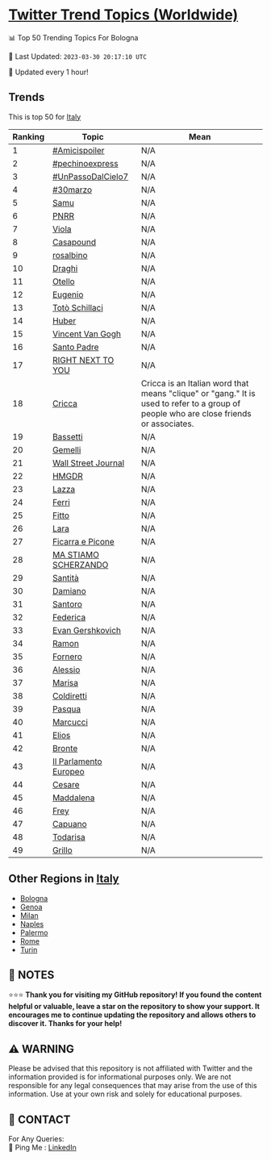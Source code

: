 [Twitter Trend Topics (Worldwide)](https://github.com/ErcinDedeoglu/Twitter-Trend-Topics)
==========


📊 Top 50 Trending Topics For Bologna

📆 Last Updated: `2023-03-30 20:17:10 UTC`

🔧 Updated every 1 hour!


## Trends

This is top 50 for [Italy](</Italy>)

| Ranking | Topic | Mean |
| ------- | ------------ | ------------ |
| 1 | [#Amicispoiler](http://twitter.com/search?q=%23Amicispoiler) | N/A |
| 2 | [#pechinoexpress](http://twitter.com/search?q=%23pechinoexpress) | N/A |
| 3 | [#UnPassoDalCielo7](http://twitter.com/search?q=%23UnPassoDalCielo7) | N/A |
| 4 | [#30marzo](http://twitter.com/search?q=%2330marzo) | N/A |
| 5 | [Samu](http://twitter.com/search?q=Samu) | N/A |
| 6 | [PNRR](http://twitter.com/search?q=PNRR) | N/A |
| 7 | [Viola](http://twitter.com/search?q=Viola) | N/A |
| 8 | [Casapound](http://twitter.com/search?q=Casapound) | N/A |
| 9 | [rosalbino](http://twitter.com/search?q=rosalbino) | N/A |
| 10 | [Draghi](http://twitter.com/search?q=Draghi) | N/A |
| 11 | [Otello](http://twitter.com/search?q=Otello) | N/A |
| 12 | [Eugenio](http://twitter.com/search?q=Eugenio) | N/A |
| 13 | [Totò Schillaci](http://twitter.com/search?q=Tot%c3%b2+Schillaci) | N/A |
| 14 | [Huber](http://twitter.com/search?q=Huber) | N/A |
| 15 | [Vincent Van Gogh](http://twitter.com/search?q=Vincent+Van+Gogh) | N/A |
| 16 | [Santo Padre](http://twitter.com/search?q=Santo+Padre) | N/A |
| 17 | [RIGHT NEXT TO YOU](http://twitter.com/search?q=RIGHT+NEXT+TO+YOU) | N/A |
| 18 | [Cricca](http://twitter.com/search?q=Cricca) | Cricca is an Italian word that means "clique" or "gang." It is used to refer to a group of people who are close friends or associates. |
| 19 | [Bassetti](http://twitter.com/search?q=Bassetti) | N/A |
| 20 | [Gemelli](http://twitter.com/search?q=Gemelli) | N/A |
| 21 | [Wall Street Journal](http://twitter.com/search?q=Wall+Street+Journal) | N/A |
| 22 | [HMGDR](http://twitter.com/search?q=HMGDR) | N/A |
| 23 | [Lazza](http://twitter.com/search?q=Lazza) | N/A |
| 24 | [Ferri](http://twitter.com/search?q=Ferri) | N/A |
| 25 | [Fitto](http://twitter.com/search?q=Fitto) | N/A |
| 26 | [Lara](http://twitter.com/search?q=Lara) | N/A |
| 27 | [Ficarra e Picone](http://twitter.com/search?q=Ficarra+e+Picone) | N/A |
| 28 | [MA STIAMO SCHERZANDO](http://twitter.com/search?q=MA+STIAMO+SCHERZANDO) | N/A |
| 29 | [Santità](http://twitter.com/search?q=Santit%c3%a0) | N/A |
| 30 | [Damiano](http://twitter.com/search?q=Damiano) | N/A |
| 31 | [Santoro](http://twitter.com/search?q=Santoro) | N/A |
| 32 | [Federica](http://twitter.com/search?q=Federica) | N/A |
| 33 | [Evan Gershkovich](http://twitter.com/search?q=Evan+Gershkovich) | N/A |
| 34 | [Ramon](http://twitter.com/search?q=Ramon) | N/A |
| 35 | [Fornero](http://twitter.com/search?q=Fornero) | N/A |
| 36 | [Alessio](http://twitter.com/search?q=Alessio) | N/A |
| 37 | [Marisa](http://twitter.com/search?q=Marisa) | N/A |
| 38 | [Coldiretti](http://twitter.com/search?q=Coldiretti) | N/A |
| 39 | [Pasqua](http://twitter.com/search?q=Pasqua) | N/A |
| 40 | [Marcucci](http://twitter.com/search?q=Marcucci) | N/A |
| 41 | [Elios](http://twitter.com/search?q=Elios) | N/A |
| 42 | [Bronte](http://twitter.com/search?q=Bronte) | N/A |
| 43 | [Il Parlamento Europeo](http://twitter.com/search?q=Il+Parlamento+Europeo) | N/A |
| 44 | [Cesare](http://twitter.com/search?q=Cesare) | N/A |
| 45 | [Maddalena](http://twitter.com/search?q=Maddalena) | N/A |
| 46 | [Frey](http://twitter.com/search?q=Frey) | N/A |
| 47 | [Capuano](http://twitter.com/search?q=Capuano) | N/A |
| 48 | [Todarisa](http://twitter.com/search?q=Todarisa) | N/A |
| 49 | [Grillo](http://twitter.com/search?q=Grillo) | N/A |



## Other Regions in [Italy](</Italy>)

* [Bologna](</Italy/Bologna.md>)
* [Genoa](</Italy/Genoa.md>)
* [Milan](</Italy/Milan.md>)
* [Naples](</Italy/Naples.md>)
* [Palermo](</Italy/Palermo.md>)
* [Rome](</Italy/Rome.md>)
* [Turin](</Italy/Turin.md>)



## 📝 NOTES

⭐⭐⭐ **Thank you for visiting my GitHub repository! If you found the content helpful or valuable, leave a star on the repository to show your support. It encourages me to continue updating the repository and allows others to discover it. Thanks for your help!**


## ⚠️ WARNING

Please be advised that this repository is not affiliated with Twitter and the information provided is for informational purposes only. We are not responsible for any legal consequences that may arise from the use of this information. Use at your own risk and solely for educational purposes.


## 📨 CONTACT

 For Any Queries:  
            🏓 Ping Me : [LinkedIn](https://www.linkedin.com/in/ercindedeoglu/)
